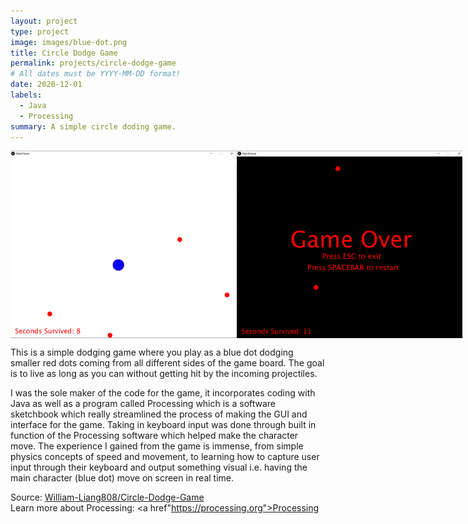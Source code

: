 ```yaml
---
layout: project
type: project
image: images/blue-dot.png
title: Circle Dodge Game
permalink: projects/circle-dodge-game
# All dates must be YYYY-MM-DD format!
date: 2020-12-01
labels:
  - Java
  - Processing
summary: A simple circle doding game.
---
```


<div style="display:flex">
  <img src="../images/circle-dodge-example1.png" style="height:300px">
  <img src="../images/circle-dodge-example2.png" style="height:300px">
</div>

This is a simple dodging game where you play as a blue dot dodging smaller red dots coming from all different sides of the game board. The goal is to live as long as you can without getting hit by the incoming projectiles. 

I was the sole maker of the code for the game, it incorporates coding with Java as well as a program called Processing which is a software sketchbook which really streamlined the process of making the GUI and interface for the game. Taking in keyboard input was done through built in function of the Processing software which helped make the character move. The experience I gained from the game is immense, from simple physics concepts of speed and movement, to learning how to capture user input through their keyboard and output something visual i.e. having the main character (blue dot) move on screen in real time. 


Source: <a href="https://github.com/William-Liang808/Circle-Dodge-Game"><i class="large github icon "></i>William-Liang808/Circle-Dodge-Game<br></a>
Learn more about Processing: <a href"https://processing.org">Processing</a>


